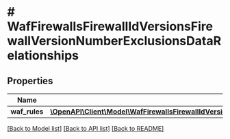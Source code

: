 # # WafFirewallsFirewallIdVersionsFirewallVersionNumberExclusionsDataRelationships

## Properties

Name | Type | Description | Notes
------------ | ------------- | ------------- | -------------
**waf_rules** | [**\OpenAPI\Client\Model\WafFirewallsFirewallIdVersionsFirewallVersionNumberExclusionsDataRelationshipsWafRules**](WafFirewallsFirewallIdVersionsFirewallVersionNumberExclusionsDataRelationshipsWafRules.md) |  | [optional]

[[Back to Model list]](../../README.md#models) [[Back to API list]](../../README.md#endpoints) [[Back to README]](../../README.md)
